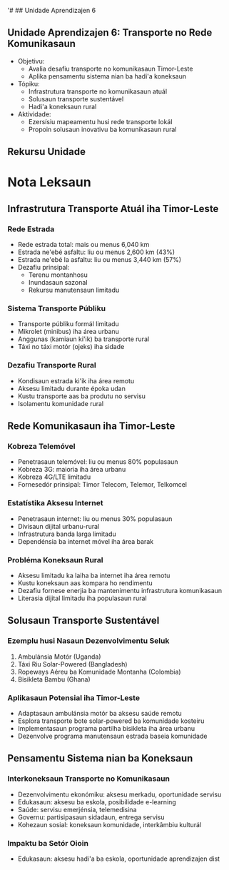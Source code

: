 '# ## Unidade Aprendizajen 6

## Unidade Aprendizajen 6: Transporte no Rede Komunikasaun
- Objetivu:
  * Avalia desafiu transporte no komunikasaun Timor-Leste
  * Aplika pensamentu sistema nian ba hadi'a koneksaun
- Tópiku:
  * Infrastrutura transporte no komunikasaun atuál
  * Solusaun transporte sustentável
  * Hadi'a koneksaun rural
- Aktividade:
  * Ezersísiu mapeamentu husi rede transporte lokál
  * Propoin solusaun inovativu ba komunikasaun rural

## Rekursu Unidade

# Nota Leksaun

## Infrastrutura Transporte Atuál iha Timor-Leste

### Rede Estrada
- Rede estrada total: mais ou menus 6,040 km
- Estrada ne'ebé asfaltu: liu ou menus 2,600 km (43%)
- Estrada ne'ebé la asfaltu: liu ou menus 3,440 km (57%)
- Dezafiu prinsipal:
  * Terenu montanhosu
  * Inundasaun sazonal
  * Rekursu manutensaun limitadu

### Sistema Transporte Públiku
- Transporte públiku formál limitadu
- Mikrolet (minibus) iha área urbanu
- Anggunas (kamiaun ki'ik) ba transporte rural
- Táxi no táxi motór (ojeks) iha sidade

### Dezafiu Transporte Rural
- Kondisaun estrada ki'ik iha área remotu
- Aksesu limitadu durante époka udan
- Kustu transporte aas ba produtu no servisu
- Isolamentu komunidade rural

## Rede Komunikasaun iha Timor-Leste

### Kobreza Telemóvel
- Penetrasaun telemóvel: liu ou menus 80% populasaun
- Kobreza 3G: maioria iha área urbanu
- Kobreza 4G/LTE limitadu
- Fornesedór prinsipal: Timor Telecom, Telemor, Telkomcel

### Estatístika Aksesu Internet
- Penetrasaun internet: liu ou menus 30% populasaun
- Divisaun dijital urbanu-rural
- Infrastrutura banda larga limitadu
- Dependénsia ba internet móvel iha área barak

### Probléma Koneksaun Rural
- Aksesu limitadu ka laiha ba internet iha área remotu
- Kustu koneksaun aas kompara ho rendimentu
- Dezafiu fornese enerjia ba mantenimentu infrastrutura komunikasaun
- Literasia dijital limitadu iha populasaun rural

## Solusaun Transporte Sustentável

### Ezemplu husi Nasaun Dezenvolvimentu Seluk
1. Ambulánsia Motór (Uganda)
2. Táxi Riu Solar-Powered (Bangladesh)
3. Ropeways Aéreu ba Komunidade Montanha (Colombia)
4. Bisikleta Bambu (Ghana)

### Aplikasaun Potensial iha Timor-Leste
- Adaptasaun ambulánsia motór ba aksesu saúde remotu
- Esplora transporte bote solar-powered ba komunidade kosteiru
- Implementasaun programa partilha bisikleta iha área urbanu
- Dezenvolve programa manutensaun estrada baseia komunidade

## Pensamentu Sistema nian ba Koneksaun

### Interkoneksaun Transporte no Komunikasaun
- Dezenvolvimentu ekonómiku: aksesu merkadu, oportunidade servisu
- Edukasaun: aksesu ba eskola, posibilidade e-learning
- Saúde: servisu emerjénsia, telemedisina
- Governu: partisipasaun sidadaun, entrega servisu
- Kohezaun sosial: koneksaun komunidade, interkâmbiu kulturál

### Impaktu ba Setór Oioin
- Edukasaun: aksesu hadi'a ba eskola, oportunidade aprendizajen dist